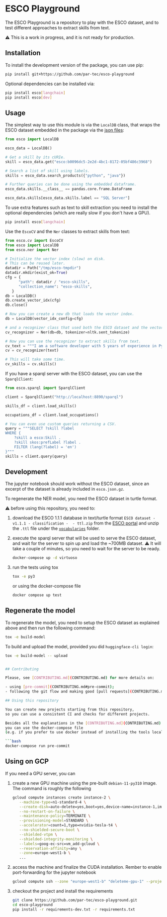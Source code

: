 # ESCO Playground

The ESCO Playground is a repository to play with the ESCO dataset,
and to test different approaches to extract skills from text.

:warning: This is a work in progress, and it is not ready for production.

## Installation

To install the development version of the package, you can use pip:

```bash
pip install git+https://github.com/par-tec/esco-playground
```

Optional dependencies can be installed via:

```bash
pip install esco[langchain]
pip install esco[dev]
```

## Usage

The simplest way to use this module is via the `LocalDB` class,
that wraps the ESCO dataset embedded in the package via the [json files](esco/esco.json.gz):

```python
from esco import LocalDB

esco_data = LocalDB()

# Get a skill by its cURIe.
skill = esco_data.get("esco:b0096dc5-2e2d-4bc1-8172-05bf486c3968")

# Search a list of skill using labels.
skills = esco_data.search_products({"python", "java"})

# Further queries can be done using the embedded dataframe.
esco_data.skills.__class__ == pandas.core.frame.DataFrame

esco_data.skills[esco_data.skills.label == "SQL Server"]
```

To use extra features such as text to skill extraction
you need to install the optional dependencies
(which are really slow if you don't have a GPU).

```bash
pip install esco[langchain]
```

Use the `EscoCV` and the `Ner` classes to extract skills from text:

```python
from esco.cv import EscoCV
from esco import LocalDB
from esco.ner import Ner

# Initialize the vector index (slow) on disk.
# This can be reused later.
datadir = Path("/tmp/esco-tmpdir")
datadir.mkdir(exist_ok=True)
cfg = {
      "path": datadir / "esco-skills",
      "collection_name": "esco-skills",
   }
db = LocalDB()
db.create_vector_idx(cfg)
db.close()

# Now you can create a new db that loads the vector index.
db = LocalDB(vector_idx_config=cfg)

# and a recognizer class that used both the ESCO dataset and the vector index.
cv_recognizer = Ner(db=db, tokenizer=nltk.sent_tokenize)

# Now you can use the recognizer to extract skills from text.
cv_text = """I am a software developer with 5 years of experience in Python and Java."""
cv = cv_recognizer(text)

# This will take some time.
cv_skills = cv.skills()
```

If you have a sparql server with the ESCO dataset, you can use the `SparqlClient`:

```python
from esco.sparql import SparqlClient

client = SparqlClient("http://localhost:8890/sparql")

skills_df = client.load_skills()

occupations_df = client.load_occupations()

# You can even use custom queries returning a CSV.
query = """SELECT ?skill ?label
WHERE {
    ?skill a esco:Skill .
    ?skill skos:prefLabel ?label .
    FILTER (lang(?label) = 'en')
}"""
skills = client.query(query)
```

## Development

The jupyter notebook should work without the ESCO dataset,
since an excerpt of the dataset is already included in `esco.json.gz`.

To regenerate the NER model, you need the ESCO dataset in turtle format.

:warning: before using this repository, you need to:

1. download the ESCO 1.1.1 database in text/turtle format
`ESCO dataset - v1.1.1 - classification -  - ttl.zip`
from the [ESCO portal](https://ec.europa.eu/esco/portal)
and unzip the `.ttl` file under the [`vocabularies`](vocabularies/) folder.

1. execute the sparql server that will be used to serve the ESCO dataset,
   and wait for the server to spin up and load the ~700MB dataset.
   :warning: It will take a couple of minutes,
   so you need to wait for the server to be ready.

   ```bash
   docker-compose up -d virtuoso
   ```

1. run the tests
   using tox

   ```bash
   tox -e py3
   ```

   or using the docker-compose file

   ```bash
   docker compose up test
   ```

## Regenerate the model

To regenerate the model, you need to setup the ESCO dataset as explained above
and then run the following command:

```bash
tox -e build-model
```

To build and upload the model, provided you did `huggingface-cli login`:

```bash
tox -e build-model -- upload
```

```bash

## Contributing

Please, see [CONTRIBUTING.md](CONTRIBUTING.md) for more details on:

- using [pre-commit](CONTRIBUTING.md#pre-commit);
- following the git flow and making good [pull requests](CONTRIBUTING.md#making-a-pr).

## Using this repository

You can create new projects starting from this repository,
so you can use a consistent CI and checks for different projects.

Besides all the explanations in the [CONTRIBUTING.md](CONTRIBUTING.md) file,
you can use the docker-compose file
(e.g. if you prefer to use docker instead of installing the tools locally)

```bash
docker-compose run pre-commit
```

## Using on GCP

If you need a GPU server, you can

1. create a new GPU machine using the pre-built `debian-11-py310` image.
   The command is roughly the following

   ```bash
   gcloud compute instances create instance-2 \
      --machine-type=n1-standard-4 \
      --create-disk=auto-delete=yes,boot=yes,device-name=instance-1,image=projects/ml-images/global/images/c0-deeplearning-common-gpu-v20231209-debian-11-py310,mode=rw,size=80,type=projects/${PROJECT}/zones/europe-west1-b/diskTypes/pd-standard \
      --no-restart-on-failure \
      --maintenance-policy=TERMINATE \
      --provisioning-model=STANDARD \
      --accelerator=count=1,type=nvidia-tesla-t4 \
      --no-shielded-secure-boot \
      --shielded-vtpm \
      --shielded-integrity-monitoring \
      --labels=goog-ec-src=vm_add-gcloud \
      --reservation-affinity=any \
      --zone=europe-west1-b \
      ...

   ```

2. access the machine and finalize the CUDA installation. Rember to enable port-forwarding for the jupyter notebook

   ```bash
   gcloud compute ssh --zone "europe-west1-b" "deleteme-gpu-1" --project "esco-test" -- -NL 8081:localhost:8081

   ```

3. checkout the project and install the requirements

   ```bash
   git clone https://github.com/par-tec/esco-playground.git
   cd esco-playground
   pip install -r requirements-dev.txt -r requirements.txt
   ```
